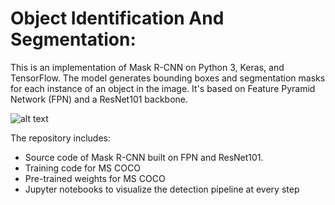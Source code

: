 # Object Identification And Segmentation:

This is an implementation of Mask R-CNN on Python 3, Keras, and TensorFlow. The model generates bounding boxes and segmentation masks for each instance of an object in the image. It's based on Feature Pyramid Network (FPN) and a ResNet101 backbone.

![alt text](https://i.imgur.com/qRnmFz6.png)

The repository includes:

* Source code of Mask R-CNN built on FPN and ResNet101.
* Training code for MS COCO
* Pre-trained weights for MS COCO
* Jupyter notebooks to visualize the detection pipeline at every step

